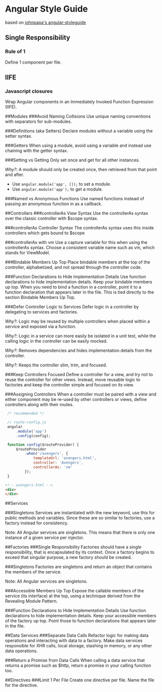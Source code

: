 # Angular Style Guide
based on [johnpapa's angular-styleguide](https://github.com/johnpapa/angular-styleguide)
## Single Responsibility
### Rule of 1
Define 1 component per file.

## IIFE
### Javascript closures
Wrap Angular components in an Immediately Invoked Function Expression (IIFE).

##Modules
###Avoid Naming Collisions
Use unique naming conventions with separators for sub-modules.

###Definitions (aka Setters)
Declare modules without a variable using the setter syntax.

###Getters
When using a module, avoid using a variable and instead use chaining with the getter syntax.

###Setting vs Getting
Only set once and get for all other instances.

*Why?*: A module should only be created once, then retrieved from that point and after.
  - Use `angular.module('app', []);` to set a module.
  - Use `angular.module('app');` to get a module.

###Named vs Anonymous Functions
Use named functions instead of passing an anonymous function in as a callback.

##Controllers
###controllerAs View Syntax
Use the controllerAs syntax over the classic controller with $scope syntax.

###controllerAs Controller Syntax
The controllerAs syntax uses this inside controllers which gets bound to $scope

###controllerAs with vm
Use a capture variable for this when using the controllerAs syntax. Choose a consistent variable name such as vm, which stands for ViewModel.

###Bindable Members Up Top
Place bindable members at the top of the controller, alphabetized, and not spread through the controller code.

###Function Declarations to Hide Implementation Details
Use function declarations to hide implementation details. Keep your bindable members up top. When you need to bind a function in a controller, point it to a function declaration that appears later in the file. This is tied directly to the section Bindable Members Up Top.

###Defer Controller Logic to Services
Defer logic in a controller by delegating to services and factories.

*Why?*: Logic may be reused by multiple controllers when placed within a service and exposed via a function.

*Why?*: Logic in a service can more easily be isolated in a unit test, while the calling logic in the controller can be easily mocked.

*Why?*: Removes dependencies and hides implementation details from the controller.

*Why?*: Keeps the controller slim, trim, and focused.

###Keep Controllers Focused
Define a controller for a view, and try not to reuse the controller for other views. Instead, move reusable logic to factories and keep the controller simple and focused on its view.

###Assigning Controllers
When a controller must be paired with a view and either component may be re-used by other controllers or views, define controllers along with their routes.
 ```javascript
  /* recommended */

  // route-config.js
  angular
      .module('app')
      .config(config);

  function config($routeProvider) {
      $routeProvider
          .when('/avengers', {
              templateUrl: 'avengers.html',
              controller: 'Avengers',
              controllerAs: 'vm'
          });
  }
  ```

  ```html
  <!-- avengers.html -->
  <div>
  </div>
  ```
  
##Services

###Singletons
Services are instantiated with the new keyword, use this for public methods and variables. Since these are so similar to factories, use a factory instead for consistency.

Note: All Angular services are singletons. This means that there is only one instance of a given service per injector.

##Factories
###Single Responsibility
Factories should have a single responsibility, that is encapsulated by its context. Once a factory begins to exceed that singular purpose, a new factory should be created.

###Singletons
Factories are singletons and return an object that contains the members of the service.

Note: All Angular services are singletons.

###Accessible Members Up Top
Expose the callable members of the service (its interface) at the top, using a technique derived from the Revealing Module Pattern.

###Function Declarations to Hide Implementation Details
Use function declarations to hide implementation details. Keep your accessible members of the factory up top. Point those to function declarations that appears later in the file. 

##Data Services
###Separate Data Calls
Refactor logic for making data operations and interacting with data to a factory. Make data services responsible for XHR calls, local storage, stashing in memory, or any other data operations.

###Return a Promise from Data Calls
When calling a data service that returns a promise such as $http, return a promise in your calling function too.

##Directives
###Limit 1 Per File
Create one directive per file. Name the file for the directive.